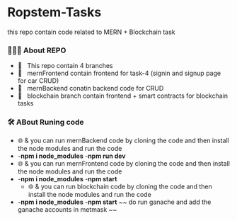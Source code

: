 # Ropstem-Tasks
this repo contain code related to MERN + Blockchain task 
<h3> 👨🏻‍💻 About REPO </h3>

- 💼 &nbsp; This repo contain 4 branches
- 💼 &nbsp; mernFrontend contain frontend for task-4 (signin and signup page for car CRUD)
- 💼 &nbsp; mernBackend conatin  backend code for CRUD
- 💼 &nbsp; blockchain branch contain frontend + smart contracts for blockchain tasks


<h3>🛠  ABout Runing code</h3>

 
- 🌐 & you can run mernBackend code by cloning the code and then install the node modules and run the code
-    -**npm i node_modules**
     -**npm run dev**
- 🌐 & you can run mernFrontend code by cloning the code and then install the node modules and run the code
-    -**npm i node_modules**
     -**npm start**
     - 🌐 & you can run blockchain code by cloning the code and then install the node modules and run the code
-    -**npm i node_modules**
     -**npm start**
     ~~ do run ganache and add the ganache accounts in metmask ~~ 



